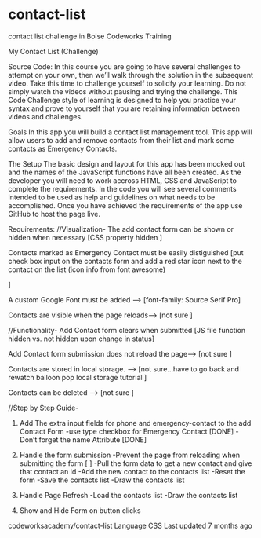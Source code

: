 # contact-list

contact list challenge in Boise Codeworks Training

My Contact List (Challenge)

Source Code:
In this course you are going to have several challenges to attempt on your own, then we’ll walk through the solution in the subsequent video. Take this time to challenge yourself to solidfy your learning. Do not simply watch the videos without pausing and trying the challenge.
This Code Challenge style of learning is designed to help you practice your syntax and prove to yourself that you are retaining information between videos and challenges.

Goals
In this app you will build a contact list management tool. This app will allow users to add and remove contacts from their list and mark some contacts as Emergency Contacts.

The Setup
The basic design and layout for this app has been mocked out and the names of the JavaScript functions have all been created. As the developer you will need to work accross HTML, CSS and JavaScript to complete the requirements. In the code you will see several comments intended to be used as help and guidelines on what needs to be accomplished. Once you have achieved the requirements of the app use GitHub to host the page live.

Requirements:
//Visualization-
The add contact form can be shown or hidden when necessary [CSS property hidden ]

Contacts marked as Emergency Contact must be easily distiguished [put check box input on the contacts form and add a red star icon next to the contact on the list (icon info from font awesome)

<link rel="stylesheet" href="https://cdn.jsdelivr.net/npm/@fortawesome/fontawesome-free@6.2.0/css/fontawesome.min.css" integrity="sha384-z4tVnCr80ZcL0iufVdGQSUzNvJsKjEtqYZjiQrrYKlpGow+btDHDfQWkFjoaz/Zr" crossorigin="anonymous">

<i class="fa-solid fa-star"></i>

]

A custom Google Font must be added --> [font-family: Source Serif Pro]

Contacts are visible when the page reloads--> [not sure ]

//Functionality-
Add Contact form clears when submitted [JS file function hidden vs. not hidden upon change in status]

Add Contact form submission does not reload the page--> [not sure ]

Contacts are stored in local storage. --> [not sure...have to go back and rewatch balloon pop local storage tutorial ]

Contacts can be deleted --> [not sure ]

//Step by Step Guide-

1. Add The extra input fields for phone and emergency-contact to the add
   Contact Form
   -use type checkbox for Emergency Contact [DONE]
   -Don’t forget the name Attribute [DONE]

2. Handle the form submission
   -Prevent the page from reloading when submitting the form [ ]
   -Pull the form data to get a new contact and give that contact an id
   -Add the new contact to the contacts list
   -Reset the form
   -Save the contacts list
   -Draw the contacts list

3. Handle Page Refresh
   -Load the contacts list
   -Draw the contacts list

4. Show and Hide Form on button clicks

codeworksacademy/contact-list
Language
CSS
Last updated
7 months ago
